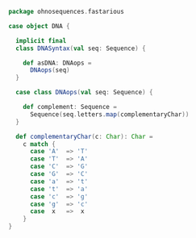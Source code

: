 
```scala
package ohnosequences.fastarious

case object DNA {

  implicit final
  class DNASyntax(val seq: Sequence) {

    def asDNA: DNAops =
      DNAops(seq)
  }

  case class DNAops(val seq: Sequence) {

    def complement: Sequence =
      Sequence(seq.letters.map(complementaryChar))
  }

  def complementaryChar(c: Char): Char =
    c match {
      case 'A'  => 'T'
      case 'T'  => 'A'
      case 'C'  => 'G'
      case 'G'  => 'C'
      case 'a'  => 't'
      case 't'  => 'a'
      case 'c'  => 'g'
      case 'g'  => 'c'
      case  x   =>  x
    }
}

```




[test/scala/DNA.scala]: ../../test/scala/DNA.scala.md
[test/scala/NcbiHeadersTests.scala]: ../../test/scala/NcbiHeadersTests.scala.md
[test/scala/FastqTests.scala]: ../../test/scala/FastqTests.scala.md
[test/scala/FastaTests.scala]: ../../test/scala/FastaTests.scala.md
[test/scala/QualityScores.scala]: ../../test/scala/QualityScores.scala.md
[main/scala/DNAQ.scala]: DNAQ.scala.md
[main/scala/qualityScores.scala]: qualityScores.scala.md
[main/scala/DNA.scala]: DNA.scala.md
[main/scala/fasta.scala]: fasta.scala.md
[main/scala/fastq.scala]: fastq.scala.md
[main/scala/SequenceQuality.scala]: SequenceQuality.scala.md
[main/scala/utils.scala]: utils.scala.md
[main/scala/sequence.scala]: sequence.scala.md
[main/scala/ncbiHeaders.scala]: ncbiHeaders.scala.md
